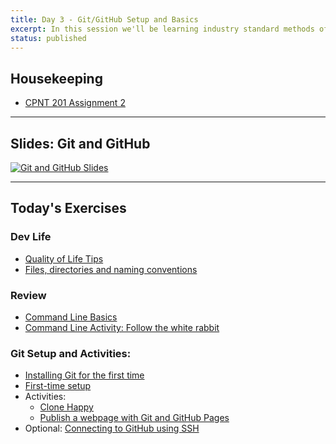```yaml
---
title: Day 3 - Git/GitHub Setup and Basics
excerpt: In this session we'll be learning industry standard methods of managing code and deploying simple static websites.
status: published
---
```


## Housekeeping
- [CPNT 201 Assignment 2](/courses/cpnt-201/assessments/assignment-2)

---

## Slides: Git and GitHub
[![Git and GitHub Slides](/images/slides/git-github.png)](https://sait-wbdv.github.io/slides/f22/cpnt201/git-github.html)


---

## Today's Exercises
### Dev Life
- [Quality of Life Tips](https://gist.github.com/acidtone/4d4b28ff04c339695df59f7d075fd4b5)
- [Files, directories and naming conventions](https://gist.github.com/acidtone/d77059ec1851eff266339a3df70f6984)

### Review
- [Command Line Basics](https://gist.github.com/acidtone/316d2bd9cf59f841684dbd68ffc3ee95)
- [Command Line Activity: Follow the white rabbit](https://gist.github.com/acidtone/6e3b69b7f2a81573d683b716fb069296)

### Git Setup and Activities:
- [Installing Git for the first time](https://gist.github.com/acidtone/badeb5c8339648239fa0da9fc6a0abbd)
- [First-time setup](https://gist.github.com/acidtone/6ca4c62d88570732d3760904ef965e4d)
- Activities: 
    - [Clone Happy](https://gist.github.com/acidtone/1a6e3324d97e61fa0ee59bc4cba3ef33)
    - [Publish a webpage with Git and GitHub Pages](https://gist.github.com/acidtone/5d45f96bc11fada75038e552f9ba1a5c)
- Optional: [Connecting to GitHub using SSH](https://gist.github.com/acidtone/dd9ae11a238e9f14ad0b066298f35dc5)
